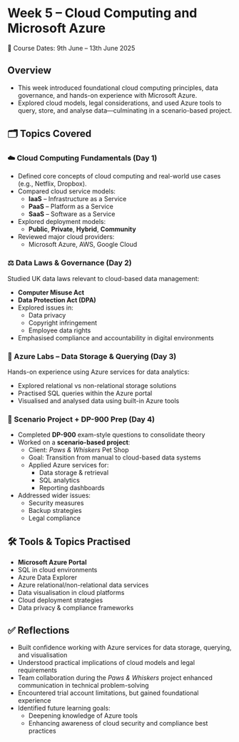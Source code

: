 # Week 5 – Cloud Computing and Microsoft Azure  
📅 Course Dates: 9th June – 13th June 2025

## Overview
- This week introduced foundational cloud computing principles, data governance, and hands-on experience with Microsoft Azure. 
- Explored cloud models, legal considerations, and used Azure tools to query, store, and analyse data—culminating in a scenario-based project.

## 🗂️ Topics Covered

### ☁️ Cloud Computing Fundamentals (Day 1)
- Defined core concepts of cloud computing and real-world use cases (e.g., Netflix, Dropbox).
- Compared cloud service models:
  - **IaaS** – Infrastructure as a Service  
  - **PaaS** – Platform as a Service  
  - **SaaS** – Software as a Service  
- Explored deployment models:
  - **Public**, **Private**, **Hybrid**, **Community**  
- Reviewed major cloud providers:
  - Microsoft Azure, AWS, Google Cloud

### ⚖️ Data Laws & Governance (Day 2)
Studied UK data laws relevant to cloud-based data management:
- **Computer Misuse Act**  
- **Data Protection Act (DPA)**  
- Explored issues in:
  - Data privacy  
  - Copyright infringement  
  - Employee data rights  
- Emphasised compliance and accountability in digital environments

### 🧪 Azure Labs – Data Storage & Querying (Day 3)
Hands-on experience using Azure services for data analytics:
- Explored relational vs non-relational storage solutions  
- Practised SQL queries within the Azure portal  
- Visualised and analysed data using built-in Azure tools  

### 🐾 Scenario Project + DP-900 Prep (Day 4)
- Completed **DP-900** exam-style questions to consolidate theory
- Worked on a **scenario-based project**:  
  - Client: *Paws & Whiskers* Pet Shop  
  - Goal: Transition from manual to cloud-based data systems  
  - Applied Azure services for:
    - Data storage & retrieval  
    - SQL analytics  
    - Reporting dashboards  
- Addressed wider issues:
  - Security measures  
  - Backup strategies  
  - Legal compliance  

## 🛠️ Tools & Topics Practised

- **Microsoft Azure Portal**  
- SQL in cloud environments  
- Azure Data Explorer  
- Azure relational/non-relational data services  
- Data visualisation in cloud platforms  
- Cloud deployment strategies  
- Data privacy & compliance frameworks  

## ✅ Reflections

- Built confidence working with Azure services for data storage, querying, and visualisation  
- Understood practical implications of cloud models and legal requirements  
- Team collaboration during the *Paws & Whiskers* project enhanced communication in technical problem-solving  
- Encountered trial account limitations, but gained foundational experience  
- Identified future learning goals:  
  - Deepening knowledge of Azure tools  
  - Enhancing awareness of cloud security and compliance best practices  

